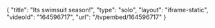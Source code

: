 {
    "title": "Its swimsuit season!",
    "type": "solo",
    "layout": "iframe-static",
    "videoId": "164596717",
    "url": "\/tvpembed\/164596717"
}